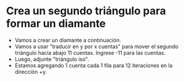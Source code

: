 # Crea un segundo triángulo para formar un diamante

- Vamos a crear un diamante a continuación.
- Vamos a usar "traducir en y por x cuentas" para mover el segundo triángulo hacia abajo 11 cuentas. Ingrese -11 para las cuentas.
- Luego, adjunte "triángulo iso".
- Estamos agregando 1 cuenta cada 1 fila para 12 iteraciones en la dirección +y.
